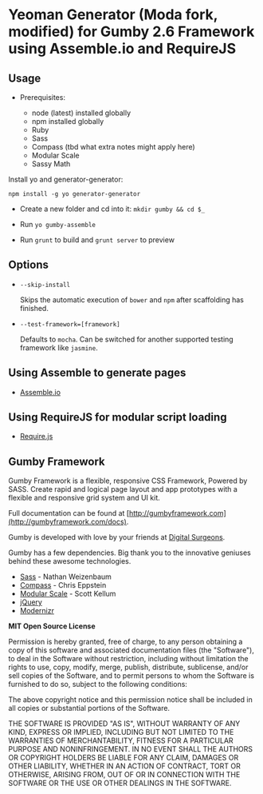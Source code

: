 Yeoman Generator (Moda fork, modified) for Gumby 2.6 Framework using Assemble.io and RequireJS
========================================================================

## Usage

- Prerequisites:

	- node (latest) installed globally
	- npm installed globally
	- Ruby
	- Sass
	- Compass (tbd what extra notes might apply here)
	- Modular Scale
	- Sassy Math

	
<!-- Install it (only once): `npm install -g generator-gumby-assemble`-->
Install yo and generator-generator:
	
	npm install -g yo generator-generator

- Create a new folder and cd into it: `mkdir gumby && cd $_`

- Run `yo gumby-assemble`

- Run `grunt` to build and `grunt server` to preview



## Options

* `--skip-install`

  Skips the automatic execution of `bower` and `npm` after
  scaffolding has finished.

* `--test-framework=[framework]`

  Defaults to `mocha`. Can be switched for
  another supported testing framework like `jasmine`.

## Using Assemble to generate pages
- [Assemble.io](http://assemble.io/)

## Using RequireJS for modular script loading
- [Require.js](http://requirejs.org/)

## Gumby Framework

Gumby Framework is a flexible, responsive CSS Framework, Powered by SASS. Create rapid and logical page layout and app prototypes with a flexible and responsive grid system and UI kit.

Full documentation can be found at [http://gumbyframework.com](http://gumbyframework.com/docs).

Gumby is developed with love by your friends at [Digital Surgeons](http://www.digitalsurgeons.com).

Gumby has a few dependencies. Big thank you to the innovative geniuses behind these awesome technologies.

- [Sass](https://github.com/nex3/sass) - Nathan Weizenbaum
- [Compass](https://github.com/chriseppstein/compass) - Chris Eppstein
- [Modular Scale](https://github.com/scottkellum/modular-scale) - Scott Kellum
- [jQuery](http://jquery.com/)
- [Modernizr](http://modernizr.com/)

**MIT Open Source License**

Permission is hereby granted, free of charge, to any person obtaining a copy of this software and associated documentation files (the "Software"), to deal in the Software without restriction, including without limitation the rights to use, copy, modify, merge, publish, distribute, sublicense, and/or sell copies of the Software, and to permit persons to whom the Software is furnished to do so, subject to the following conditions:

The above copyright notice and this permission notice shall be included in all copies or substantial portions of the Software.

THE SOFTWARE IS PROVIDED "AS IS", WITHOUT WARRANTY OF ANY KIND, EXPRESS OR IMPLIED, INCLUDING BUT NOT LIMITED TO THE WARRANTIES OF MERCHANTABILITY, FITNESS FOR A PARTICULAR PURPOSE AND NONINFRINGEMENT. IN NO EVENT SHALL THE AUTHORS OR COPYRIGHT HOLDERS BE LIABLE FOR ANY CLAIM, DAMAGES OR OTHER LIABILITY, WHETHER IN AN ACTION OF CONTRACT, TORT OR OTHERWISE, ARISING FROM, OUT OF OR IN CONNECTION WITH THE SOFTWARE OR THE USE OR OTHER DEALINGS IN THE SOFTWARE.